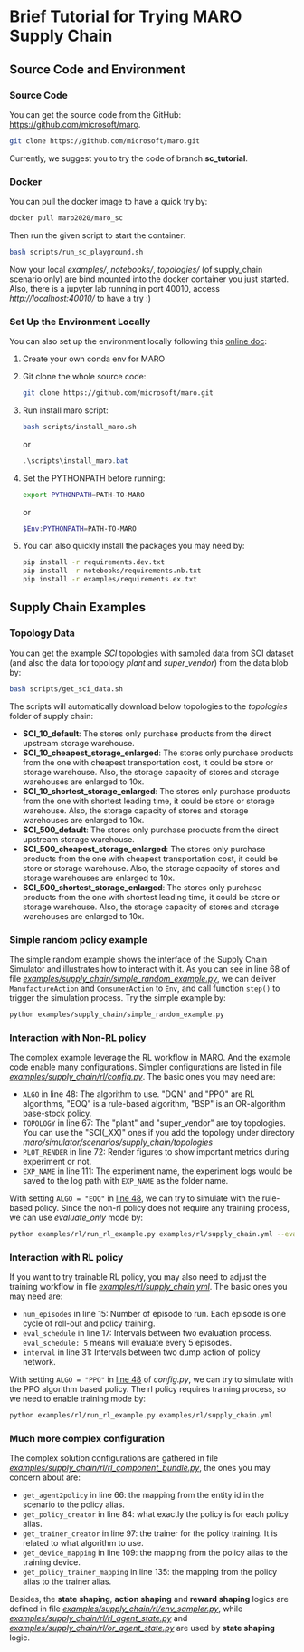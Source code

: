 # Brief Tutorial for Trying MARO Supply Chain

## Source Code and Environment

### Source Code

You can get the source code from the GitHub: https://github.com/microsoft/maro.

```sh
git clone https://github.com/microsoft/maro.git
```

Currently, we suggest you to try the code of branch **sc_tutorial**.

### Docker

You can pull the docker image to have a quick try by:

```sh
docker pull maro2020/maro_sc
```

Then run the given script to start the container:

```sh
bash scripts/run_sc_playground.sh
```

Now your local *examples/*, *notebooks/*, *topologies/* (of supply_chain scenario only) are bind mounted into the docker container you just started. Also, there is a jupyter lab running in port 40010, access *http://localhost:40010/* to have a try :)

### Set Up the Environment Locally

You can also set up the environment locally following this [online doc](https://github.com/microsoft/maro#install-maro-from-source):

1. Create your own conda env for MARO

2. Git clone the whole source code:

    ```sh
    git clone https://github.com/microsoft/maro.git
    ```

3. Run install maro script:

    ```sh
    bash scripts/install_maro.sh
    ```

    or

    ```powershell
    .\scripts\install_maro.bat
    ```

4. Set the PYTHONPATH before running:

    ```sh
    export PYTHONPATH=PATH-TO-MARO
    ```

    or

    ```powershell
    $Env:PYTHONPATH=PATH-TO-MARO
    ```

5. You can also quickly install the packages you may need by:

    ```sh
    pip install -r requirements.dev.txt
    pip install -r notebooks/requirements.nb.txt
    pip install -r examples/requirements.ex.txt
    ```

## Supply Chain Examples

### Topology Data

You can get the example *SCI* topologies with sampled data from SCI dataset (and also the data for topology *plant* and *super_vendor*) from the data blob by:

```sh
bash scripts/get_sci_data.sh
```

The scripts will automatically download below topologies to the *topologies* folder of supply chain:

- **SCI_10_default**: The stores only purchase products from the direct upstream storage warehouse.
- **SCI_10_cheapest_storage_enlarged**: The stores only purchase products from the one with cheapest transportation cost, it could be store or storage warehouse. Also, the storage capacity of stores and storage warehouses are enlarged to 10x.
- **SCI_10_shortest_storage_enlarged**: The stores only purchase products from the one with shortest leading time, it could be store or storage warehouse. Also, the storage capacity of stores and storage warehouses are enlarged to 10x.
- **SCI_500_default**: The stores only purchase products from the direct upstream storage warehouse.
- **SCI_500_cheapest_storage_enlarged**: The stores only purchase products from the one with cheapest transportation cost, it could be store or storage warehouse. Also, the storage capacity of stores and storage warehouses are enlarged to 10x.
- **SCI_500_shortest_storage_enlarged**: The stores only purchase products from the one with shortest leading time, it could be store or storage warehouse. Also, the storage capacity of stores and storage warehouses are enlarged to 10x.

### Simple random policy example

The simple random example shows the interface of the Supply Chain Simulator and illustrates how to interact with it. As you can see in line 68 of file [*examples/supply_chain/simple_random_example.py*](https://github.com/microsoft/maro/blob/sc_refinement/examples/supply_chain/simple_random_example.py#L68), we can deliver `ManufactureAction` and `ConsumerAction` to `Env`, and call function `step()` to trigger the simulation process. Try the simple example by:

```sh
python examples/supply_chain/simple_random_example.py
```

### Interaction with Non-RL policy

The complex example leverage the RL workflow in MARO. And the example code enable many configurations. Simpler configurations are listed in file [*examples/supply_chain/rl/config.py*](https://github.com/microsoft/maro/blob/sc_refinement/examples/supply_chain/rl/config.py). The basic ones you may need are:

- `ALGO` in line 48: The algorithm to use. "DQN" and "PPO" are RL algorithms, "EOQ" is a rule-based algorithm, "BSP" is an OR-algorithm base-stock policy.
- `TOPOLOGY` in line 67: The "plant" and "super_vendor" are toy topologies. You can use the "SCI(_XX)" ones if you add the topology under directory *maro/simulator/scenarios/supply_chain/topologies*
- `PLOT_RENDER` in line 72: Render figures to show important metrics during experiment or not.
- `EXP_NAME` in line 111: The experiment name, the experiment logs would be saved to the log path with `EXP_NAME` as the folder name.

With setting `ALGO = "EOQ"` in [line 48](https://github.com/microsoft/maro/blob/sc_refinement/examples/supply_chain/rl/config.py#L48), we can try to simulate with the rule-based policy. Since the non-rl policy does not require any training process, we can use *evaluate_only* mode by:

```sh
python examples/rl/run_rl_example.py examples/rl/supply_chain.yml --evaluate_only
```

### Interaction with RL policy

If you want to try trainable RL policy, you may also need to adjust the training workflow in file [*examples/rl/supply_chain.yml*](https://github.com/microsoft/maro/blob/sc_refinement/examples/rl/supply_chain.yml). The basic ones you may need are:

- `num_episodes` in line 15: Number of episode to run. Each episode is one cycle of roll-out and policy training.
- `eval_schedule` in line 17: Intervals between two evaluation process. `eval_schedule: 5` means will evaluate every 5 episodes.
- `interval` in line 31: Intervals between two dump action of policy network.

With setting `ALGO = "PPO"` in [line 48](https://github.com/microsoft/maro/blob/sc_refinement/examples/supply_chain/rl/config.py#L48) of *config.py*, we can try to simulate with the PPO algorithm based policy. The rl policy requires training process, so we need to enable training mode by:

```sh
python examples/rl/run_rl_example.py examples/rl/supply_chain.yml
```

### Much more complex configuration

The complex solution configurations are gathered in file [*examples/supply_chain/rl/rl_component_bundle.py*](https://github.com/microsoft/maro/blob/sc_refinement/examples/supply_chain/rl/rl_component_bundle.py), the ones you may concern about are:

- `get_agent2policy` in line 66: the mapping from the entity id in the scenario to the policy alias.
- `get_policy_creator` in line 84: what exactly the policy is for each policy alias.
- `get_trainer_creator` in line 97: the trainer for the policy training. It is related to what algorithm to use.
- `get_device_mapping` in line 109: the mapping from the policy alias to the training device.
- `get_policy_trainer_mapping` in line 135: the mapping from the policy alias to the trainer alias.

Besides, the **state shaping**, **action shaping** and **reward shaping** logics are defined in file [*examples/supply_chain/rl/env_sampler.py*](https://github.com/microsoft/maro/blob/sc_refinement/examples/supply_chain/rl/env_sampler.py), while [*examples/supply_chain/rl/rl_agent_state.py*](https://github.com/microsoft/maro/blob/sc_refinement/examples/supply_chain/rl/rl_agent_state.py) and [*examples/supply_chain/rl/or_agent_state.py*](https://github.com/microsoft/maro/blob/sc_refinement/examples/supply_chain/rl/or_agent_state.py) are used by **state shaping** logic.
